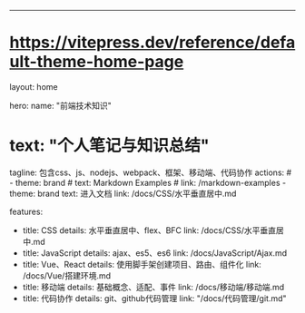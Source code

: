 ---
# https://vitepress.dev/reference/default-theme-home-page
layout: home

hero:
  name: "前端技术知识"
  # text: "个人笔记与知识总结"
  tagline: 包含css、js、nodejs、webpack、框架、移动端、代码协作
  actions:
    # - theme: brand
    #   text: Markdown Examples
    #   link: /markdown-examples
    - theme: brand
      text: 进入文档
      link: /docs/CSS/水平垂直居中.md

features:
  - title: CSS
    details: 水平垂直居中、flex、BFC
    link: /docs/CSS/水平垂直居中.md
  - title: JavaScript
    details: ajax、es5、es6 
    link: /docs/JavaScript/Ajax.md
  - title: Vue、React
    details: 使用脚手架创建项目、路由、组件化
    link: /docs/Vue/搭建环境.md
  - title: 移动端
    details: 基础概念、适配、事件
    link: /docs/移动端/移动端.md
  - title: 代码协作
    details: git、github代码管理
    link: "/docs/代码管理/git.md"



